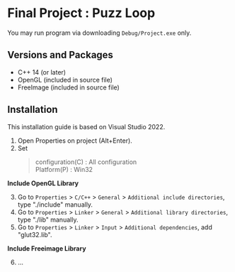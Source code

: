 # Final Project : Puzz Loop
You may run program via downloading ```Debug/Project.exe``` only.


## Versions and Packages
- C++ 14 (or later)
- OpenGL (included in source file)
- FreeImage (included in source file)


## Installation
This installation guide is based on Visual Studio 2022.  
  
1. Open Properties on project (Alt+Enter).  
2. Set
    > configuration(C) : All configuration  
    > Platform(P) : Win32  

  __Include OpenGL Library__  

3. Go to ```Properties``` > ```C/C++``` > ```General``` > ```Additional include directories```, type "./include" manually.  
4. Go to ```Properties``` > ```Linker``` > ```General``` > ```Additional library directories```, type "./lib" manually.  
5. Go to ```Properties``` > ```Linker``` > ```Input``` > ```Additional dependencies```, add "glut32.lib".  

  __Include Freeimage Library__  

6. ...
